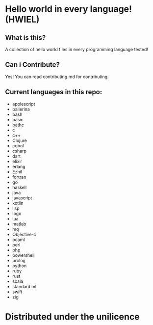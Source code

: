 # Hello world in every language! (HWIEL)

## What is this?
A collection of hello world files in every programming language tested!

## Can i Contribute?
Yes! You can read contributing.md for contributing.

## Current languages in this repo:

- applescript
- ballerina
- bash
- basic
- bathc
- c
- c++
- Clojure
- cobol
- csharp
- dart
- elixir
- erlang
- Ezhil
- fortran
- go
- haskell
- java
- javascript
- kotlin
- lisp
- logo
- lua
- matlab
- mq
- Objective-c
- ocaml
- perl
- php
- powershell
- prolog
- python
- ruby
- rust
- scala
- standard ml
- swift
- zig



# Distributed under the unilicence